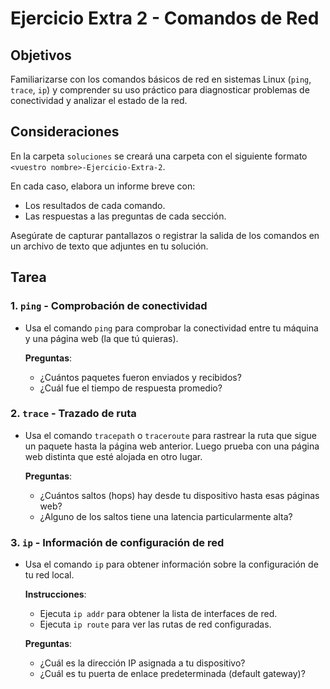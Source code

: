 # Ejercicio Extra 2 - Comandos de Red

## Objetivos
Familiarizarse con los comandos básicos de red en sistemas Linux (`ping`, `trace`, `ip`) y comprender su uso práctico para diagnosticar problemas de conectividad y analizar el estado de la red.

## Consideraciones
En la carpeta `soluciones` se creará una carpeta con el siguiente formato `<vuestro nombre>-Ejercicio-Extra-2`.

En cada caso, elabora un informe breve con:
- Los resultados de cada comando.
- Las respuestas a las preguntas de cada sección.
  
Asegúrate de capturar pantallazos o registrar la salida de los comandos en un archivo de texto que adjuntes en tu solución.

## Tarea

### 1. `ping` - Comprobación de conectividad
- Usa el comando `ping` para comprobar la conectividad entre tu máquina y una página web (la que tú quieras).
  
  **Preguntas**:
  - ¿Cuántos paquetes fueron enviados y recibidos?
  - ¿Cuál fue el tiempo de respuesta promedio?

### 2. `trace` - Trazado de ruta
- Usa el comando `tracepath` o `traceroute` para rastrear la ruta que sigue un paquete hasta la página web anterior. Luego prueba con una página web distinta que esté alojada en otro lugar.
  
  **Preguntas**:
  - ¿Cuántos saltos (hops) hay desde tu dispositivo hasta esas páginas web?
  - ¿Alguno de los saltos tiene una latencia particularmente alta?

### 3. `ip` - Información de configuración de red
- Usa el comando `ip` para obtener información sobre la configuración de tu red local.

  **Instrucciones**:
  - Ejecuta `ip addr` para obtener la lista de interfaces de red.
  - Ejecuta `ip route` para ver las rutas de red configuradas.
  
  **Preguntas**:
  - ¿Cuál es la dirección IP asignada a tu dispositivo?
  - ¿Cuál es tu puerta de enlace predeterminada (default gateway)?
